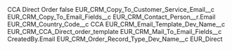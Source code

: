 <?xml version="1.0" encoding="UTF-8"?>
<CustomMetadata xmlns="http://soap.sforce.com/2006/04/metadata" xmlns:xsi="http://www.w3.org/2001/XMLSchema-instance" xmlns:xsd="http://www.w3.org/2001/XMLSchema">
    <label>CCA Direct Order</label>
    <protected>false</protected>
    <values>
        <field>EUR_CRM_Copy_To_Customer_Service_Email__c</field>
        <value xsi:nil="true"/>
    </values>
    <values>
        <field>EUR_CRM_Copy_To_Email_Fields__c</field>
        <value xsi:type="xsd:string">EUR_CRM_Contact_Person__r.Email</value>
    </values>
    <values>
        <field>EUR_CRM_Country_Code__c</field>
        <value xsi:type="xsd:string">CCA</value>
    </values>
    <values>
        <field>EUR_CRM_Email_Template_Dev_Name__c</field>
        <value xsi:type="xsd:string">EUR_CRM_CCA_Direct_order_template</value>
    </values>
    <values>
        <field>EUR_CRM_Mail_To_Email_Fields__c</field>
        <value xsi:type="xsd:string">CreatedBy.Email</value>
    </values>
    <values>
        <field>EUR_CRM_Order_Record_Type_Dev_Name__c</field>
        <value xsi:type="xsd:string">EUR_Direct</value>
    </values>
</CustomMetadata>
